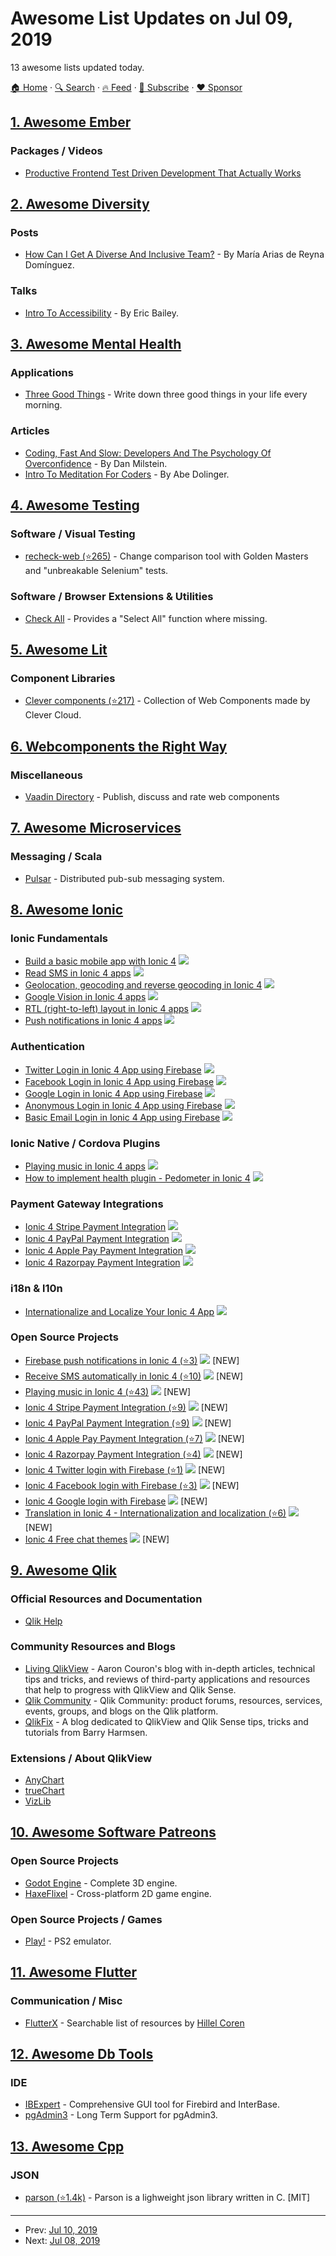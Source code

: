 # Awesome List Updates on Jul 09, 2019

13 awesome lists updated today.

[🏠 Home](/README.md) · [🔍 Search](https://www.trackawesomelist.com/search/) · [🔥 Feed](https://www.trackawesomelist.com/rss.xml) · [📮 Subscribe](https://trackawesomelist.us17.list-manage.com/subscribe?u=d2f0117aa829c83a63ec63c2f&id=36a103854c) · [❤️  Sponsor](https://github.com/sponsors/theowenyoung)



## [1. Awesome Ember](/content/ember-community-russia/awesome-ember/README.md)

### Packages / Videos

*   [Productive Frontend Test Driven Development That Actually Works](https://www.youtube.com/watch?v=63Ya91f8W-8)

## [2. Awesome Diversity](/content/folkswhocode/awesome-diversity/README.md)

### Posts

*   [How Can I Get A Diverse And Inclusive Team?](https://delawen.com/es/2019/06/how-can-i-get-a-diverse-team/) - By María Arias de Reyna Domínguez.

### Talks

*   [Intro To Accessibility](https://www.youtube.com/watch?v=qQj4JLfQvtI) - By Eric Bailey.

## [3. Awesome Mental Health](/content/dreamingechoes/awesome-mental-health/README.md)

### Applications

*   [Three Good Things](https://three-good-things.glitch.me/) - Write down three good things in your life every morning.

### Articles

*   [Coding, Fast And Slow: Developers And The Psychology Of Overconfidence](https://medium.com/better-programming/coding-fast-and-slow-developers-and-the-psychology-of-overconfidence-433388e7aec0) - By Dan Milstein.
*   [Intro To Meditation For Coders](https://dev.to/256hz/intro-to-meditation-for-coders-1p6f) - By Abe Dolinger.

## [4. Awesome Testing](/content/TheJambo/awesome-testing/README.md)

### Software / Visual Testing

*   [recheck-web (⭐265)](https://github.com/retest/recheck-web) - Change comparison tool with Golden Masters and "unbreakable Selenium" tests.

### Software / Browser Extensions & Utilities

*   [Check All](https://chrispederick.com/work/web-developer/) - Provides a "Select All" function where missing.

## [5. Awesome Lit](/content/web-padawan/awesome-lit/README.md)

### Component Libraries

*   [Clever components (⭐217)](https://github.com/CleverCloud/clever-components) - Collection of Web Components made by Clever Cloud.

## [6. Webcomponents the Right Way](/content/mateusortiz/webcomponents-the-right-way/README.md)

### Miscellaneous

*   [Vaadin Directory](https://vaadin.com/directory) - Publish, discuss and rate web components

## [7. Awesome Microservices](/content/mfornos/awesome-microservices/README.md)

### Messaging / Scala

*   [Pulsar](https://pulsar.apache.org/) - Distributed pub-sub messaging system.

## [8. Awesome Ionic](/content/candelibas/awesome-ionic/README.md)

### Ionic Fundamentals

*   [Build a basic mobile app with Ionic 4](https://enappd.com/blog/how-to-create-an-ionic-4-app-for-beginners/13) ![](https://github.com/candelibas/awesome-ionic/raw/master/v4.png)
*   [Read SMS in Ionic 4 apps](https://enappd.com/blog/automatically-read-sms-in-ionic-4-apps/42) ![](https://github.com/candelibas/awesome-ionic/raw/master/v4.png)
*   [Geolocation, geocoding and reverse geocoding in Ionic 4](https://enappd.com/blog/using-geolocation-geocoding-and-reverse-geocoding-in-ionic-4/45) ![](https://github.com/candelibas/awesome-ionic/raw/master/v4.png)
*   [Google Vision in Ionic 4 apps](https://enappd.com/blog/implement-google-vision-in-ionic-4/43) ![](https://github.com/candelibas/awesome-ionic/raw/master/v4.png)
*   [RTL (right-to-left) layout in Ionic 4 apps](https://enappd.com/blog/rtl-right-to-left-use-in-ionic-4/50) ![](https://github.com/candelibas/awesome-ionic/raw/master/v4.png)
*   [Push notifications in Ionic 4 apps](https://enappd.com/blog/implement-ionic-4-firebase-push/34) ![](https://github.com/candelibas/awesome-ionic/raw/master/v4.png)

### Authentication

*   [Twitter Login in Ionic 4 App using Firebase](https://enappd.com/blog/twitter-login-in-ionic-4-apps-using-firebase/24) ![](https://github.com/candelibas/awesome-ionic/raw/master/v4.png)
*   [Facebook Login in Ionic 4 App using Firebase](https://enappd.com/blog/facebook-login-in-ionic-4-apps-using-firebase/25) ![](https://github.com/candelibas/awesome-ionic/raw/master/v4.png)
*   [Google Login in Ionic 4 App using Firebase](https://enappd.com/blog/google-login-in-ionic-4-apps-using-firebase/39) ![](https://github.com/candelibas/awesome-ionic/raw/master/v4.png)
*   [Anonymous Login in Ionic 4 App using Firebase](https://enappd.com/blog/firebase-anonymous-login-in-ionic-4/37) ![](https://github.com/candelibas/awesome-ionic/raw/master/v4.png)
*   [Basic Email Login in Ionic 4 App using Firebase](https://enappd.com/blog/email-authentication-with-firebase-in-ionic-4/38) ![](https://github.com/candelibas/awesome-ionic/raw/master/v4.png)

### Ionic Native / Cordova Plugins

*   [Playing music in Ionic 4 apps](https://enappd.com/blog/spotify-like-music-in-ionic-4-apps/48) ![](https://github.com/candelibas/awesome-ionic/raw/master/v4.png)
*   [How to implement health plugin - Pedometer in Ionic 4](https://enappd.com/blog/best-fitness-plugins-for-ionic-4-how-to-use-pedometer/15) ![](https://github.com/candelibas/awesome-ionic/raw/master/v4.png)

### Payment Gateway Integrations

*   [Ionic 4 Stripe Payment Integration](https://enappd.com/blog/ionic-4-stripe-payment-integration-with-firebase-for-apps-and-pwa/17) ![](https://github.com/candelibas/awesome-ionic/raw/master/v4.png)
*   [Ionic 4 PayPal Payment Integration](https://enappd.com/blog/ionic-4-paypal-payment-integration-for-apps-and-pwa/16) ![](https://github.com/candelibas/awesome-ionic/raw/master/v4.png)
*   [Ionic 4 Apple Pay Payment Integration](https://enappd.com/blog/how-to-integrate-apple-pay-in-ionic-4-apps/21) ![](https://github.com/candelibas/awesome-ionic/raw/master/v4.png)
*   [Ionic 4 Razorpay Payment Integration](https://enappd.com/blog/how-to-integrate-razorpay-in-ionic-4-apps-and-pwa/20) ![](https://github.com/candelibas/awesome-ionic/raw/master/v4.png)

### i18n & l10n

*   [Internationalize and Localize Your Ionic 4 App](https://enappd.com/blog/how-to-translate-in-ionic-4-globalization-internationalization-and-localization/11) ![](https://github.com/candelibas/awesome-ionic/raw/master/v4.png)

### Open Source Projects

*   [Firebase push notifications in Ionic 4 (⭐3)](https://github.com/enappd/ionic-4-push) ![](https://github.com/candelibas/awesome-ionic/raw/master/v4.png) \[NEW]
*   [Receive SMS automatically in Ionic 4 (⭐10)](https://github.com/enappd/Ionic-4-sms-receive) ![](https://github.com/candelibas/awesome-ionic/raw/master/v4.png) \[NEW]
*   [Playing music in Ionic 4 (⭐43)](https://github.com/enappd/ionic-4-music) ![](https://github.com/candelibas/awesome-ionic/raw/master/v4.png) \[NEW]
*   [Ionic 4 Stripe Payment Integration (⭐9)](https://github.com/enappd/ionic4-stripe) ![](https://github.com/candelibas/awesome-ionic/raw/master/v4.png) \[NEW]
*   [Ionic 4 PayPal Payment Integration (⭐9)](https://github.com/enappd/ionic4-paypal) ![](https://github.com/candelibas/awesome-ionic/raw/master/v4.png) \[NEW]
*   [Ionic 4 Apple Pay Payment Integration (⭐7)](https://github.com/enappd/ionic4-applepay) ![](https://github.com/candelibas/awesome-ionic/raw/master/v4.png) \[NEW]
*   [Ionic 4 Razorpay Payment Integration (⭐4)](https://github.com/enappd/ionic4-razorpay) ![](https://github.com/candelibas/awesome-ionic/raw/master/v4.png) \[NEW]
*   [Ionic 4 Twitter login with Firebase (⭐1)](https://github.com/enappd/Ionic-4-Twitter-auth) ![](https://github.com/candelibas/awesome-ionic/raw/master/v4.png) \[NEW]
*   [Ionic 4 Facebook login with Firebase (⭐3)](https://github.com/enappd/ionic4-facebookAuth) ![](https://github.com/candelibas/awesome-ionic/raw/master/v4.png) \[NEW]
*   [Ionic 4 Google login with Firebase](https://github.com/enappd/Ionic-4-google-auth) ![](https://github.com/candelibas/awesome-ionic/raw/master/v4.png) \[NEW]
*   [Translation in Ionic 4 - Internationalization and localization (⭐6)](https://github.com/enappd/ionic4-i18n) ![](https://github.com/candelibas/awesome-ionic/raw/master/v4.png) \[NEW]
*   [Ionic 4 Free chat themes](https://store.enappd.com/product/free-chat-themes-ionic4/) ![](https://github.com/candelibas/awesome-ionic/raw/master/v4.png) \[NEW]

## [9. Awesome Qlik](/content/ambster-public/awesome-qlik/README.md)

### Official Resources and Documentation

*   [Qlik Help](https://help.qlik.com)

### Community Resources and Blogs

*   [Living QlikView](http://livingqlikview.com/) - Aaron Couron's blog with in-depth articles, technical tips and tricks, and reviews of third-party applications and resources that help to progress with QlikView and Qlik Sense.
*   [Qlik Community](https://community.qlik.com) - Qlik Community: product forums, resources, services, events, groups, and blogs on the Qlik platform.
*   [QlikFix](http://www.qlikfix.com) - A blog dedicated to QlikView and Qlik Sense tips, tricks and tutorials from Barry Harmsen.

### Extensions / About QlikView

*   [AnyChart](https://qlik.anychart.com)
*   [trueChart](https://www.truechart.com)
*   [VizLib](https://www.vizlib.com)

## [10. Awesome Software Patreons](/content/uraimo/awesome-software-patreons/README.md)

### Open Source Projects

*   [Godot Engine](https://www.patreon.com/godotengine) - Complete 3D engine.
*   [HaxeFlixel](https://www.patreon.com/haxeflixel) - Cross-platform 2D game engine.

### Open Source Projects / Games

*   [Play!](https://www.patreon.com/jpd002) - PS2 emulator.

## [11. Awesome Flutter](/content/Solido/awesome-flutter/README.md)

### Communication / Misc

*   [FlutterX](https://flutterx.com) - Searchable list of resources by [Hillel Coren](https://twitter.com/hillelcoren)

## [12. Awesome Db Tools](/content/mgramin/awesome-db-tools/README.md)

### IDE

*   [IBExpert](http://www.ibexpert.net/ibe) - Comprehensive GUI tool for Firebird and InterBase.
*   [pgAdmin3](https://www.bigsql.org/pgadmin3) - Long Term Support for pgAdmin3.

## [13. Awesome Cpp](/content/fffaraz/awesome-cpp/README.md)

### JSON

*   [parson (⭐1.4k)](https://github.com/kgabis/parson) - Parson is a lighweight json library written in C. \[MIT]

---

- Prev: [Jul 10, 2019](/content/2019/07/10/README.md)
- Next: [Jul 08, 2019](/content/2019/07/08/README.md)